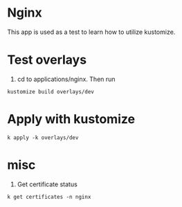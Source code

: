 # Nginx

This app is used as a test to learn how to utilize kustomize.



# Test overlays

1. cd to applications/nginx. Then run
```
kustomize build overlays/dev
```

# Apply with kustomize
```
k apply -k overlays/dev
```



# misc

1. Get certificate status
```
k get certificates -n nginx
```
